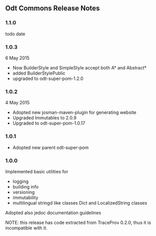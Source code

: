 
## Odt Commons Release Notes


### 1.1.0

todo date



### 1.0.3

6 May 2015

* Now BuilderStyle and SimpleStyle accept both A* and Abstract*
* added BuilderStylePublic
* upgraded to odt-super-pom-1.2.0

### 1.0.2

4 May 2015

* Adopted new josman-maven-plugin for generating website
* Upgraded Immutables to 2.0.9
* Upgraded to odt-super-pom-1.0.17

### 1.0.1

* Adopted new parent odt-super-pom

### 1.0.0

Implemented basic utilities for

* logging
* building info
* versioning
* immutability
* multilingual stringd like classes Dict and LocalizedString classes

Adopted also jedoc documentation guidelines

NOTE: this release has code extracted from TraceProv 0.2.0, thus it is incompatible with it.


